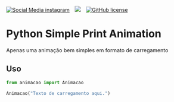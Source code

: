 [![Social Media instagram](https://img.shields.io/badge/Follow%20@3Djhey-613-red.svg?style=social&logo=instagram)](https://www.instagram.com/3djhey/)&emsp;![](https://visitor-badge.glitch.me/badge?page_id=DesignerDjalma)&emsp;[![GitHub license](https://img.shields.io/badge/license-MIT-blue.svg)](https://github.com/DesignerDjalma/Calculador-de-Massa-Molar-Atomica-/)

# Python Simple Print Animation
Apenas uma animação bem simples em formato de carregamento

## Uso

```py
from animacao import Animacao

Animacao("Texto de carregamento aqui.")

```
